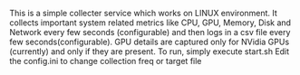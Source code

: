 This is a simple collecter service which works on LINUX environment. It collects important system related metrics like CPU, GPU, Memory, Disk and Network every few seconds (configurable) and then logs in a csv file every few seconds(configurable).
GPU details are captured only for NVidia GPUs (currently) and only if they are present.
To run, simply execute start.sh
Edit the config.ini to change collection freq or target file
